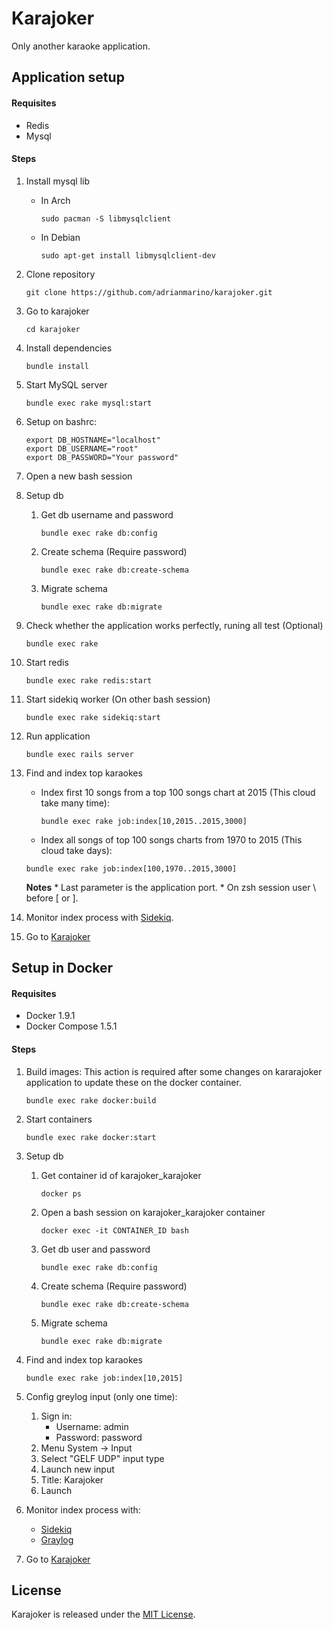 # Karajoker
Only another karaoke application.

## Application setup

#### Requisites
 * Redis
 * Mysql

#### Steps

1. Install mysql lib
	* In Arch

		```
		sudo pacman -S libmysqlclient
		```

	* In Debian

		```
		sudo apt-get install libmysqlclient-dev
		```

2. Clone repository

	 ```
	git clone https://github.com/adrianmarino/karajoker.git
	 ```

2. Go to karajoker

	```
	cd karajoker
	```

4. Install dependencies

	```
	bundle install
	```

5. Start MySQL server

	```
	bundle exec rake mysql:start
	```

6. Setup on bashrc:

	```
	export DB_HOSTNAME="localhost"
	export DB_USERNAME="root"
	export DB_PASSWORD="Your password"
	```

8. Open a new bash session

9. Setup db
	1. Get db username and password

		```
		bundle exec rake db:config
		```

	2.  Create schema (Require password)

		```
		bundle exec rake db:create-schema
		```

	3. Migrate schema

		```
		bundle exec rake db:migrate
		```


10. Check whether the application works perfectly, runing all test (Optional)

	 ```
	bundle exec rake
	```

11. Start redis

	```
	bundle exec rake redis:start
	```

12. Start sidekiq worker (On other bash session)

	```
	bundle exec rake sidekiq:start
	```

13. Run application

	```
	bundle exec rails server
	```

14. Find and index top karaokes
	 * Index first 10 songs from a top 100 songs chart at 2015 (This cloud take many time):

	   ```
	   bundle exec rake job:index[10,2015..2015,3000]
	   ```

	  * Index all songs of top 100 songs charts from 1970 to 2015 (This cloud take days):

	   ```
	   bundle exec rake job:index[100,1970..2015,3000]
	   ```

  	 **Notes**
		* Last parameter is the application port.
		* On zsh session user  \ before [ or ].

15. Monitor index process with [Sidekiq](http://localhost:8081/sidekiq).

16. Go to [Karajoker](http://localhost:8081)

## Setup in Docker

#### Requisites
* Docker 1.9.1
* Docker Compose 1.5.1

#### Steps

1. Build images: This action is required after some changes on kararajoker application to update these on the docker container.

	```
	bundle exec rake docker:build
	```

2. Start containers

	```
	bundle exec rake docker:start
	```

3. Setup db

	1. Get  container id of karajoker_karajoker

		```
		docker ps
		```

	2. Open a bash session on karajoker_karajoker container

		```
		docker exec -it CONTAINER_ID bash
		```

	3. Get db user and password

		```
		bundle exec rake db:config
		```

	4.  Create schema (Require password)

		```
		bundle exec rake db:create-schema
		```

	5. Migrate schema

		```
		bundle exec rake db:migrate
		```

4. Find and index top karaokes

	 ```
  	bundle exec rake job:index[10,2015]
	```

5. Config greylog input (only one time):

	1. Sign in:
		* Username: admin
		* Password: password
	1. Menu System -> Input
	2. Select "GELF UDP" input type
	3. Launch new input
	4. Title: Karajoker
	5. Launch

6. Monitor index process with:
	* [Sidekiq](http://localhost:8081/sidekiq)
	* [Graylog](http://localhost:9000)

7. Go to [Karajoker](http://localhost:8081)


## License

Karajoker is released under the [MIT License](http://www.opensource.org/licenses/MIT).
